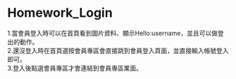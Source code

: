 # Homework_Login
1.當會員登入時可以在首頁看到圖片資料、顯示Hello:username，並且可以做登出的動作。<br>
2.還沒登入時在首頁選按會員專區會直接跳到會員登入頁面，並直接輸入帳號登入即可。<br>
3.登入後點選會員專區才會連結到會員專區業面。
